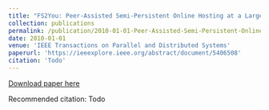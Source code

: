 ```yaml
---
title: "FS2You: Peer-Assisted Semi-Persistent Online Hosting at a Large Scale"
collection: publications
permalink: /publication/2010-01-01-Peer-Assisted-Semi-Persistent-Online-Hosting-at-a-Large-Scale
date: 2010-01-01
venue: 'IEEE Transactions on Parallel and Distributed Systems'
paperurl: 'https://ieeexplore.ieee.org/abstract/document/5406508'
citation: 'Todo'
---
```


<a href='https://ieeexplore.ieee.org/abstract/document/5406508'>Download paper here</a>

Recommended citation: Todo